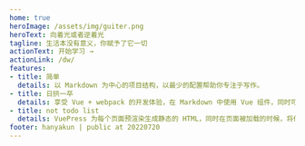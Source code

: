 ```yaml
---
home: true
heroImage: /assets/img/guiter.png
heroText: 向着光或者逆着光
tagline: 生活本没有意义，你赋予了它一切
actionText: 开始学习 →
actionLink: /dw/
features:
- title: 简单
  details: 以 Markdown 为中心的项目结构，以最少的配置帮助你专注于写作。
- title: 日拱一卒
  details: 享受 Vue + webpack 的开发体验，在 Markdown 中使用 Vue 组件，同时可以使用 Vue 来开发自定义主题。
- title: not todo list
  details: VuePress 为每个页面预渲染生成静态的 HTML，同时在页面被加载的时候，将作为 SPA 运行。
footer: hanyakun | public at 20220720
---
```

